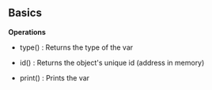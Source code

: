 ## Basics

**Operations**

- type()
  : Returns the type of the var

- id()
  : Returns the object's unique id (address in memory)

- print()
  : Prints the var
